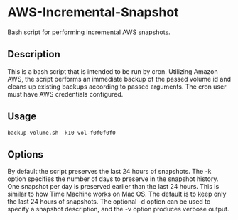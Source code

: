 # AWS-Incremental-Snapshot
Bash script for performing incremental AWS snapshots.

Description
-----------
This is a bash script that is intended to be run by cron. Utilizing Amazon AWS, the script performs an immediate backup of the passed volume id and cleans up existing backups according to passed arguments. The cron user must have AWS credentials configured.

Usage
-----
```
backup-volume.sh -k10 vol-f0f0f0f0
```

Options
-------
By default the script preserves the last 24 hours of snapshots. The -k option specifies the number of days to preserve in the snapshot history. One snapshot per day is preserved earlier than the last 24 hours. This is similar to how Time Machine works on Mac OS. The default is to keep only the last 24 hours of snapshots. The optional -d option can be used to specify a snapshot description, and the -v option produces verbose output.
